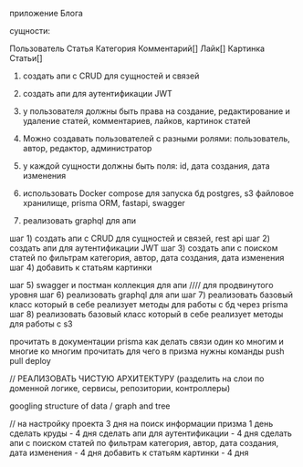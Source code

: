 приложение Блога

сущности:

Пользователь
Статья
Категория
Комментарий[]
Лайк[]
Картинка Статьи[]
 
1) создать апи с CRUD для cущностей и связей
2) создать апи для аутентификации JWT
3) у пользователя должны быть права на создание, редактирование и удаление статей, комментариев, лайков, картинок статей
4) Можно создавать пользователей с разными ролями: пользователь, автор, редактор, администратор
5) у каждой сущности должны быть поля: id, дата создания, дата изменения

6) использовать Docker compose для запуска бд postgres, s3 файловое хранилище, prisma ORM, fastapi, swagger
7) реализовать graphql для апи

шаг 1) создать апи с CRUD для cущностей и связей, rest api
шаг 2) создать апи для аутентификации JWT
шаг 3) создать апи с поиском статей по фильтрам категория, автор, дата создания, дата изменения
шаг 4) добавить к статьям картинки

шаг 5) swagger и постман коллекция для апи
//// для продвинутого уровня
шаг 6) реализовать graphql для апи
шаг 7) реализовать базовый класс который в себе реализует методы для работы с бд через prisma
шаг 8) реализовать базовый класс который в себе реализует методы для работы с s3

прочитать в документации prisma как делать связи один ко многим и многие ко многим
прочитать для чего в призма нужны команды push pull deploy

// РЕАЛИЗОВАТЬ ЧИСТУЮ АРХИТЕКТУРУ (разделить на слои по доменной логике, сервисы, репозитории, контроллеры)

googling structure of data / graph and tree 

// на настройку проекта 3 дня на поиск информации призма 1 день
сделать круды  - 4 дня
сделать апи для аутентификации - 4 дня
сделать апи с поиском статей по фильтрам категория, автор, дата создания, дата изменения - 4 дня
добавить к статьям картинки - 4 дня
